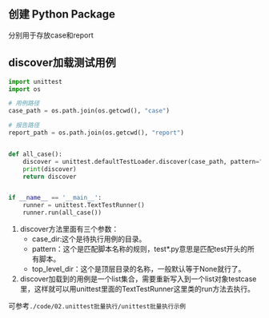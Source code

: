 ## 创建 Python Package
分别用于存放case和report

## discover加载测试用例
```python
import unittest
import os

# 用例路径
case_path = os.path.join(os.getcwd(), "case")

# 报告路径
report_path = os.path.join(os.getcwd(), "report")


def all_case():
    discover = unittest.defaultTestLoader.discover(case_path, pattern="test*.py", top_level_dir=None)
    print(discover)
    return discover


if __name__ == '__main__':
    runner = unittest.TextTestRunner()
    runner.run(all_case())

```

1. discover方法里面有三个参数：
   - case_dir:这个是待执行用例的目录。
   - pattern：这个是匹配脚本名称的规则，test*.py意思是匹配test开头的所有脚本。
   - top_level_dir：这个是顶层目录的名称，一般默认等于None就行了。
2. discover加载到的用例是一个list集合，需要重新写入到一个list对象testcase里，这样就可以用unittest里面的TextTestRunner这里类的run方法去执行。

可参考```./code/02.unittest批量执行/unittest批量执行示例```